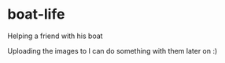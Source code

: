 # boat-life
Helping a friend with his boat


Uploading the images to I can do something with them later on :)

